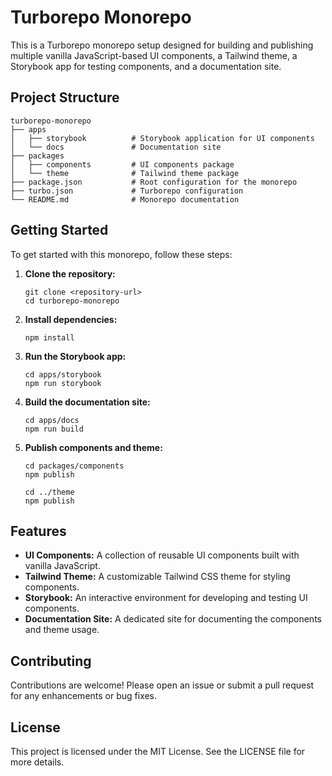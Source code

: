 # Turborepo Monorepo

This is a Turborepo monorepo setup designed for building and publishing multiple vanilla JavaScript-based UI components, a Tailwind theme, a Storybook app for testing components, and a documentation site.

## Project Structure

```
turborepo-monorepo
├── apps
│   ├── storybook          # Storybook application for UI components
│   └── docs               # Documentation site
├── packages
│   ├── components         # UI components package
│   └── theme              # Tailwind theme package
├── package.json           # Root configuration for the monorepo
├── turbo.json             # Turborepo configuration
└── README.md              # Monorepo documentation
```

## Getting Started

To get started with this monorepo, follow these steps:

1. **Clone the repository:**
   ```
   git clone <repository-url>
   cd turborepo-monorepo
   ```

2. **Install dependencies:**
   ```
   npm install
   ```

3. **Run the Storybook app:**
   ```
   cd apps/storybook
   npm run storybook
   ```

4. **Build the documentation site:**
   ```
   cd apps/docs
   npm run build
   ```

5. **Publish components and theme:**
   ```
   cd packages/components
   npm publish

   cd ../theme
   npm publish
   ```

## Features

- **UI Components:** A collection of reusable UI components built with vanilla JavaScript.
- **Tailwind Theme:** A customizable Tailwind CSS theme for styling components.
- **Storybook:** An interactive environment for developing and testing UI components.
- **Documentation Site:** A dedicated site for documenting the components and theme usage.

## Contributing

Contributions are welcome! Please open an issue or submit a pull request for any enhancements or bug fixes.

## License

This project is licensed under the MIT License. See the LICENSE file for more details.